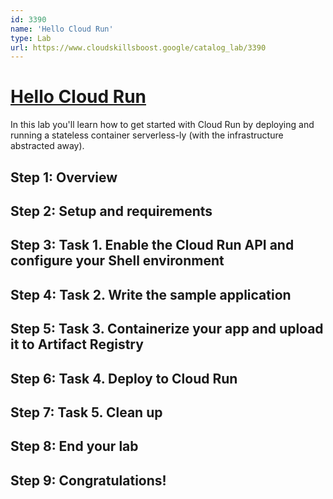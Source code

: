 ```yaml
---
id: 3390
name: 'Hello Cloud Run'
type: Lab
url: https://www.cloudskillsboost.google/catalog_lab/3390
---
```


# [Hello Cloud Run](https://www.cloudskillsboost.google/catalog_lab/3390)

In this lab you'll learn how to get started with Cloud Run by deploying and running a stateless container serverless-ly (with the infrastructure abstracted away).

## Step 1: Overview

## Step 2: Setup and requirements

## Step 3: Task 1. Enable the Cloud Run API and configure your Shell environment

## Step 4: Task 2. Write the sample application

## Step 5: Task 3.  Containerize your app and upload it to Artifact Registry

## Step 6: Task 4.  Deploy to Cloud Run

## Step 7: Task 5. Clean up

## Step 8: End your lab

## Step 9: Congratulations!
